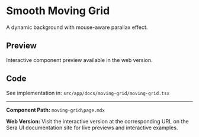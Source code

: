 # Smooth Moving Grid 
A dynamic background with mouse-aware parallax effect.

## Preview

Interactive component preview available in the web version.

## Code

See implementation in: `src/app/docs/moving-grid/moving-grid.tsx`

---

**Component Path:** `moving-grid\page.mdx`

**Web Version:** Visit the interactive version at the corresponding URL on the Sera UI documentation site for live previews and interactive examples.
